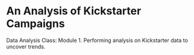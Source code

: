 # An Analysis of Kickstarter Campaigns
Data Analysis Class: Module 1. Performing analysis on Kickstarter data to uncover trends.
